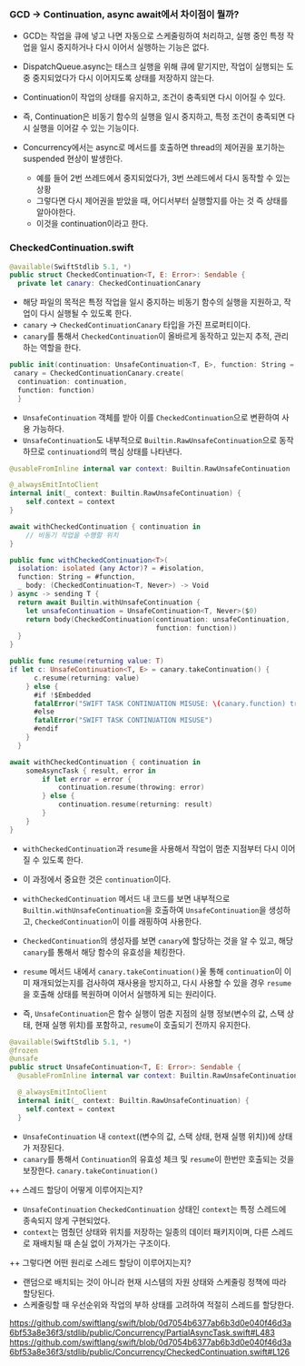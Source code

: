 ### GCD -> Continuation, async await에서 차이점이 뭘까?
  - GCD는 작업을 큐에 넣고 나면 자동으로 스케줄링하여 처리하고, 실행 중인 특정 작업을 일시 중지하거나 다시 이어서 실행하는 기능은 없다.
  - DispatchQueue.async는 태스크 실행을 위해 큐에 맡기지만, 작업이 실행되는 도중 중지되었다가 다시 이어지도록 상태를 저장하지 않는다.
  - Continuation이 작업의 상태를 유지하고, 조건이 충족되면 다시 이어질 수 있다.
  - 즉, Continuation은 비동기 함수의 실행을 일시 중지하고, 특정 조건이 충족되면 다시 실행을 이어갈 수 있는 기능이다.
 
- Concurrency에서는 async로 메서드를 호출하면 thread의 제어권을 포기하는 suspended 현상이 발생한다.
  - 예를 들어 2번 쓰레드에서 중지되었다가, 3번 쓰레드에서 다시 동작할 수 있는 상황
  - 그렇다면 다시 제어권을 받았을 때, 어디서부터 실행할지를 아는 것 즉 상태를 알아야한다.
  - 이것을 continuation이라고 한다.
 
### CheckedContinuation.swift
```swift
@available(SwiftStdlib 5.1, *)
public struct CheckedContinuation<T, E: Error>: Sendable {
  private let canary: CheckedContinuationCanary
```

- 해당 파일의 목적은 특정 작업을 일시 중지하는 비동기 함수의 실행을 지원하고, 작업이 다시 실행될 수 있도록 한다.
- `canary` -> `CheckedContinuationCanary` 타입을 가진 프로퍼티이다.
- `canary`를 통해서 `CheckedContinuation`이 올바르게 동작하고 있는지 추적, 관리하는 역할을 한다.

```swift
public init(continuation: UnsafeContinuation<T, E>, function: String = #function) {
 canary = CheckedContinuationCanary.create(
  continuation: continuation,
  function: function)
  }
```
- `UnsafeContinuation` 객체를 받아 이를 `CheckedContinuation`으로 변환하여 사용 가능하다.
- `UnsafeContinuation`도 내부적으로 `Builtin.RawUnsafeContinuation`으로 동작하므로 `continuationd`의 핵심 상태를 나타낸다.


```swift
@usableFromInline internal var context: Builtin.RawUnsafeContinuation

@_alwaysEmitIntoClient
internal init(_ context: Builtin.RawUnsafeContinuation) {
    self.context = context
}
```


```swift
await withCheckedContinuation { continuation in
    // 비동기 작업을 수행할 위치
}

public func withCheckedContinuation<T>(
  isolation: isolated (any Actor)? = #isolation,
  function: String = #function,
  _ body: (CheckedContinuation<T, Never>) -> Void
) async -> sending T {
  return await Builtin.withUnsafeContinuation {
    let unsafeContinuation = UnsafeContinuation<T, Never>($0)
    return body(CheckedContinuation(continuation: unsafeContinuation,
                                    function: function))
  }
}
```
```swift
public func resume(returning value: T)
if let c: UnsafeContinuation<T, E> = canary.takeContinuation() {
      c.resume(returning: value)
    } else {
      #if !$Embedded
      fatalError("SWIFT TASK CONTINUATION MISUSE: \(canary.function) tried to resume its continuation more than once, returning \(value)!\n")
      #else
      fatalError("SWIFT TASK CONTINUATION MISUSE")
      #endif
    }
  }
```
```swift
await withCheckedContinuation { continuation in
    someAsyncTask { result, error in
        if let error = error {
            continuation.resume(throwing: error)
        } else {
            continuation.resume(returning: result)
        }
    }
}
```
- `withCheckedContinuation`과 `resume`을 사용해서 작업이 멈춘 지점부터 다시 이어질 수 있도록 한다.
- 이 과정에서 중요한 것은 `continuation`이다.
- `withCheckedContinuation` 메서드 내 코드를 보면 내부적으로 `Builtin.withUnsafeContinuation`을 호출하여 `UnsafeContinuation`을 생성하고, `CheckedContinuation`이 이를 래핑하여 사용한다.
- `CheckedContinuation`의 생성자를 보면 `canary`에 할당하는 것을 알 수 있고, 해당 `canary`를 통해서 해당 함수의 유효성을 체킹한다.

- `resume` 메서드 내에서 `canary.takeContinuation()`울 통해 `continuation`이 이미 재개되었는지를 검사하여 재사용을 방지하고, 다시 사용할 수 있을 경우 `resume`을 호출해 상태를 복원하며 이어서 실행하게 되는 원리이다.

- 즉, `UnsafeContinuation`은 함수 실행이 멈춘 지점의 실행 정보(변수의 값, 스택 상태, 현재 실행 위치)를 포함하고, `resume`이 호출되기 전까지 유지한다.
```swift
@available(SwiftStdlib 5.1, *)
@frozen
@unsafe
public struct UnsafeContinuation<T, E: Error>: Sendable {
  @usableFromInline internal var context: Builtin.RawUnsafeContinuation

  @_alwaysEmitIntoClient
  internal init(_ context: Builtin.RawUnsafeContinuation) {
    self.context = context
  }
```
- `UnsafeContinuation` 내 `context`((변수의 값, 스택 상태, 현재 실행 위치))에 상태가 저장된다.
- `canary`를 통해서 `Continuation`의 유효성 체크 및 `resume`이 한번만 호출되는 것을 보장한다. `canary.takeContinuation()`

++ 스레드 할당이 어떻게 이루어지는지?
- `UnsafeContinuation` `CheckedContinuation` 상태인 `context`는 특정 스레드에 종속되지 않게 구현되었다.
- `context`는 멈췄던 상태와 위치를 저장하는 일종의 데이터 패키지이며, 다른 스레드로 재배치될 때 손실 없이 가져가는 구조이다.

++ 그렇다면 어떤 원리로 스레드 할당이 이루어지는지?
- 랜덤으로 배치되는 것이 아니라 현재 시스템의 자원 상태와 스케줄링 정책에 따라 할당된다.
- 스케줄링할 때 우선순위와 작업의 부하 상태를 고려하여 적절히 스레드를 할당한다. 

https://github.com/swiftlang/swift/blob/0d7054b6377ab6b3d0e040f46d3a6bf53a8e36f3/stdlib/public/Concurrency/PartialAsyncTask.swift#L483
https://github.com/swiftlang/swift/blob/0d7054b6377ab6b3d0e040f46d3a6bf53a8e36f3/stdlib/public/Concurrency/CheckedContinuation.swift#L126
